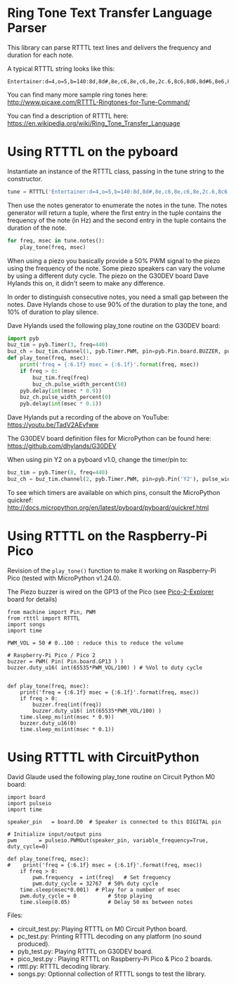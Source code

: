 Ring Tone Text Transfer Language Parser
=======================================

This library can parse RTTTL text lines and delivers the frequency and duration
for each note.

A typical RTTTL string looks like this:
```
Entertainer:d=4,o=5,b=140:8d,8d#,8e,c6,8e,c6,8e,2c.6,8c6,8d6,8d#6,8e6,8c6,8d6,e6,8b,d6,2c6,p,8d,8d#,8e,c6,8e,c6,8e,2c.6,8p,8a,8g,8f#,8a,8c6,e6,8d6,8c6,8a,2d6
```

You can find many more sample ring tones here: http://www.picaxe.com/RTTTL-Ringtones-for-Tune-Command/

You can find a description of RTTTL here: https://en.wikipedia.org/wiki/Ring_Tone_Transfer_Language

# Using RTTTL on the pyboard

Instantiate an instance of the RTTTL class, passing in the tune string to the
constructor.
```python
tune = RTTTL('Entertainer:d=4,o=5,b=140:8d,8d#,8e,c6,8e,c6,8e,2c.6,8c6,8d6,8d#6,8e6,8c6,8d6,e6,8b,d6,2c6,p,8d,8d#,8e,c6,8e,c6,8e,2c.6,8p,8a,8g,8f#,8a,8c6,e6,8d6,8c6,8a,2d6')
```

Then use the notes generator to enumerate the notes in the tune. The notes
generator will return a tuple, where the first entry in the tuple contains
the frequency of the note (in Hz) and the second entry in the tuple contains
the duration of the note.
```python
for freq, msec in tune.notes():
    play_tone(freq, msec)
```

When using a piezo you basically provide a 50% PWM signal to the piezo using the frequency of the note. Some piezo speakers can vary the volume by using a different duty cycle. The piezo on the G30DEV board Dave Hylands this on, it didn't seem to make any difference.

In order to distinguish consecutive notes, you need a small gap between the notes.
Dave Hylands chose to use 90% of the duration to play the tone, and 10% of duration to play silence.

Dave Hylands used the following play_tone routine on the G30DEV board:
```python
import pyb
buz_tim = pyb.Timer(3, freq=440)
buz_ch = buz_tim.channel(1, pyb.Timer.PWM, pin=pyb.Pin.board.BUZZER, pulse_width=0)
def play_tone(freq, msec):
    print('freq = {:6.1f} msec = {:6.1f}'.format(freq, msec))
    if freq > 0:
        buz_tim.freq(freq)
        buz_ch.pulse_width_percent(50)
    pyb.delay(int(msec * 0.9))
    buz_ch.pulse_width_percent(0)
    pyb.delay(int(msec * 0.1))
```

Dave Hylands put a recording of the above on YouTube: https://youtu.be/TadV2AEvfww

The G30DEV board definition files for MicroPython can be found here: https://github.com/dhylands/G30DEV

When using pin Y2 on a pyboard v1.0, change the timer/pin to:
```python
buz_tim = pyb.Timer(8, freq=440)
buz_ch = buz_tim.channel(2, pyb.Timer.PWM, pin=pyb.Pin('Y2'), pulse_width=0)
```

To see which timers are available on which pins, consult the MicroPython quickref:
http://docs.micropython.org/en/latest/pyboard/pyboard/quickref.html

# Using RTTTL on the Raspberry-Pi Pico
Revision of the `play_tone()` function to make it working on Raspberry-Pi Pico (tested with MicroPython v1.24.0). 

The Piezo buzzer is wired on the GP13 of the Pico (see [Pico-2-Explorer](https://shop.mchobby.be/product.php?id_product=2718) board for details)

```
from machine import Pin, PWM 
from rtttl import RTTTL
import songs
import time

PWM_VOL = 50 # 0..100 : reduce this to reduce the volume

# Raspberry-Pi Pico / Pico 2
buzzer = PWM( Pin( Pin.board.GP13 ) )
buzzer.duty_u16( int(65535*PWM_VOL/100) ) # %Vol to duty cycle


def play_tone(freq, msec):
    print('freq = {:6.1f} msec = {:6.1f}'.format(freq, msec))
    if freq > 0:
        buzzer.freq(int(freq))
        buzzer.duty_u16( int(65535*PWM_VOL/100) )
    time.sleep_ms(int(msec * 0.9))
    buzzer.duty_u16(0)
    time.sleep_ms(int(msec * 0.1))

```

# Using RTTTL with CircuitPython

David Glaude used the following play_tone routine on Circuit Python M0 board:
```
import board
import pulseio
import time

speaker_pin   = board.D0  # Speaker is connected to this DIGITAL pin

# Initialize input/output pins
pwm       = pulseio.PWMOut(speaker_pin, variable_frequency=True, duty_cycle=0)

def play_tone(freq, msec):
#    print('freq = {:6.1f} msec = {:6.1f}'.format(freq, msec))
    if freq > 0:
        pwm.frequency  = int(freq)   # Set frequency
        pwm.duty_cycle = 32767  # 50% duty cycle
	time.sleep(msec*0.001)  # Play for a number of msec
    pwm.duty_cycle = 0          # Stop playing
    time.sleep(0.05)            # Delay 50 ms between notes
```

Files:

* circuit_test.py: Playing RTTTL on M0 Circuit Python board.
* pc_test.py: Printing RTTTL decoding on any platform (no sound produced).
* pyb_test.py: Playing RTTTL on G30DEV board.
* pico_test.py : Playing RTTTL on Raspberry-Pi Pico & Pico 2 boards.
* rtttl.py: RTTTL decoding library.
* songs.py: Optionnal collection of RTTTL songs to test the library.
